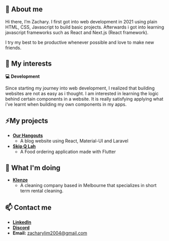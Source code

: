 👋 About me
---

Hi there, I’m Zachary. I first got into web development in 2021 using plain HTML, CSS, Javascript to build basic projects. Afterwards i got into learning javascript frameworks such as React and Next.js (React framework).

I try my best to be productive whenever possible and love to make new friends.

👀 My interests
---

**💻 Development**  

Since starting my journey into web development, I realized that building websites are not as easy as i thought. I am interested in learning the logic behind certain components in a website. It is really satisfying applying what i've learnt when building my own components in my apps.

⚡My projects
---

- [**Our Hangouts**](https://github.com/z-zacree/our-hangout-frontend)
  - A blog website using React, Material-UI and Laravel
- [**Skip Q Lah**](https://github.com/z-zacree/fast-order)
  - A Food ordering application made with Flutter

🌱 What I'm doing
---

- [**Klenze**](https://klenze.com.au)
  - A cleaning company based in Melbourne that specializes in short term rental cleaning.

📫 Contact me
---

- [**LinkedIn**](https://www.linkedin.com/in/zachary-lim-993935216/)
- [**Discord**](https://discordapp.com/users/247582289846992897)
- **Email:** zacharylim2004@gmail.com
